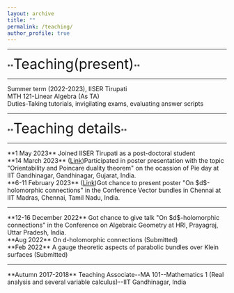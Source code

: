 ```yaml
---
layout: archive
title: ""
permalink: /teaching/
author_profile: true
---
```

<hr style="border:1px light gray">
**<font size="6">Teaching(present)</font>**  
<hr style="border:3px light gray">
  Summer term (2022-2023), IISER Tirupati<br>
  MTH 121-Linear Algebra (As TA)<br>
  Duties-Taking tutorials, invigilating exams, evaluating answer scripts
  <hr style="border:3px light gray">  
**<font size="6">Teaching details</font>**  
<hr style="border:3px light gray">
**1 May 2023** Joined IISER Tirupati as a post-doctoral student<br>
**14 March 2023** (<a href="files/Poster(Pi day 2023-IIT Gandhinagar).pdf">Link</a>)Participated in poster presentation with the topic "Orientability and Poincare duality theorem" on the ocassion of <it>Pie day</it> at IIT Gandhinagar, Gandhinagar, Gujarat, India.<br>
**6-11 February 2023** (<a href="files/Poster(Vector bundles in Chennai).pdf">Link</a>)Got chance to present poster "On $d$-holomorphic connections" in the Conference <it>Vector bundles in Chennai</it> at IIT Madras, Chennai, Tamil Nadu, India.
<hr style="border:3px light gray">  
**12-16 December 2022** Got chance to give talk "On $d$-holomorphic connections" in the <it>Conference on Algebraic Geometry</it> at HRI, Prayagraj, Uttar Pradesh, India.<br>
**Aug 2022** On d-holomorphic connections (Submitted)  <br>
**Feb 2022** A gauge theoretic aspects of parabolic bundles over Klein surfaces (Submitted)
<hr style="border:3px light gray">  
**Autumn 2017-2018** Teaching Associate--MA 101--Mathematics 1 (Real analysis and several variable calculus)--IIT Gandhinagar, India
